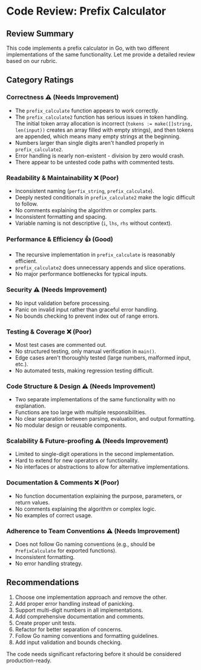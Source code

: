 # Code Review: Prefix Calculator

## Review Summary

This code implements a prefix calculator in Go, with two different implementations of the same functionality. Let me provide a detailed review based on our rubric.

## Category Ratings

### Correctness ⚠️ (Needs Improvement)
- The `prefix_calculate` function appears to work correctly.
- The `prefix_calculate2` function has serious issues in token handling. The initial token array allocation is incorrect (`tokens := make([]string, len(input))` creates an array filled with empty strings), and then tokens are appended, which means many empty strings at the beginning.
- Numbers larger than single digits aren't handled properly in `prefix_calculate2`.
- Error handling is nearly non-existent - division by zero would crash.
- There appear to be untested code paths with commented tests.

### Readability & Maintainability ❌ (Poor)
- Inconsistent naming (`perfix_string`, `prefix_calculate`).
- Deeply nested conditionals in `prefix_calculate2` make the logic difficult to follow.
- No comments explaining the algorithm or complex parts.
- Inconsistent formatting and spacing.
- Variable naming is not descriptive (`i`, `lhs`, `rhs` without context).

### Performance & Efficiency 👍 (Good)
- The recursive implementation in `prefix_calculate` is reasonably efficient.
- `prefix_calculate2` does unnecessary appends and slice operations.
- No major performance bottlenecks for typical inputs.

### Security ⚠️ (Needs Improvement)
- No input validation before processing.
- Panic on invalid input rather than graceful error handling.
- No bounds checking to prevent index out of range errors.

### Testing & Coverage ❌ (Poor)
- Most test cases are commented out.
- No structured testing, only manual verification in `main()`.
- Edge cases aren't thoroughly tested (large numbers, malformed input, etc.).
- No automated tests, making regression testing difficult.

### Code Structure & Design ⚠️ (Needs Improvement)
- Two separate implementations of the same functionality with no explanation.
- Functions are too large with multiple responsibilities.
- No clear separation between parsing, evaluation, and output formatting.
- No modular design or reusable components.

### Scalability & Future-proofing ⚠️ (Needs Improvement)
- Limited to single-digit operations in the second implementation.
- Hard to extend for new operators or functionality.
- No interfaces or abstractions to allow for alternative implementations.

### Documentation & Comments ❌ (Poor)
- No function documentation explaining the purpose, parameters, or return values.
- No comments explaining the algorithm or complex logic.
- No examples of correct usage.

### Adherence to Team Conventions ⚠️ (Needs Improvement)
- Does not follow Go naming conventions (e.g., should be `PrefixCalculate` for exported functions).
- Inconsistent formatting.
- No error handling strategy.

## Recommendations

1. Choose one implementation approach and remove the other.
2. Add proper error handling instead of panicking.
3. Support multi-digit numbers in all implementations.
4. Add comprehensive documentation and comments.
5. Create proper unit tests.
6. Refactor for better separation of concerns.
7. Follow Go naming conventions and formatting guidelines.
8. Add input validation and bounds checking.

The code needs significant refactoring before it should be considered production-ready.